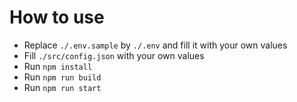 # How to use
- Replace `./.env.sample` by `./.env` and fill it with your own values
- Fill `./src/config.json` with your own values
- Run `npm install`
- Run `npm run build`
- Run `npm run start`